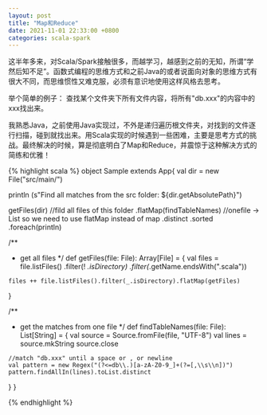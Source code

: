 ```yaml
---
layout: post
title: "Map和Reduce"
date: 2021-11-01 22:33:00 +0800
categories: scala-spark
--- 
```


这半年多来，对Scala/Spark接触很多，而越学习，越感到之前的无知，所谓“学然后知不足”。函数式编程的思维方式和之前Java的或者说面向对象的思维方式有很大不同，而思维惯性又难克服，必须有意识地使用这样风格去思考。

举个简单的例子： 查找某个文件夹下所有文件内容，将所有"db.xxx"的内容中的xxx找出来。

我熟悉Java，之前使用Java实现过，不外是递归遍历根文件夹，对找到的文件逐行扫描，碰到就找出来。用Scala实现的时候遇到一些困难，主要是思考方式的挑战。最终解决的时候，算是彻底明白了Map和Reduce，并震惊于这种解决方式的简练和优雅！

{% highlight scala %}
object Sample extends App{
  val dir = new File("src/main/")

  println (s"Find all matches from the src folder: ${dir.getAbsolutePath}")

  getFiles(dir)             //fild all files of this folder
  .flatMap(findTableNames)  //onefile -> List  so we need to use flatMap instead of map
  .distinct
  .sorted
  .foreach(println)

  /**
   * get all files
   */
  def getFiles(file: File): Array[File] = {
    val files = file.listFiles()
      .filter(! _.isDirectory)
      .filter(_.getName.endsWith(".scala"))

    files ++ file.listFiles().filter(_.isDirectory).flatMap(getFiles)
  }

  /**
   * get the matches from one file
   */
  def findTableNames(file: File): List[String] = {
    val source = Source.fromFile(file, "UTF-8")
    val lines = source.mkString
    source.close

    //match "db.xxx" until a space or , or newline 
    val pattern = new Regex("(?<=db\\.)[a-zA-Z0-9_]+(?=[,\\s\\n])")    
    pattern.findAllIn(lines).toList.distinct
  }
}

{% endhighlight %}

